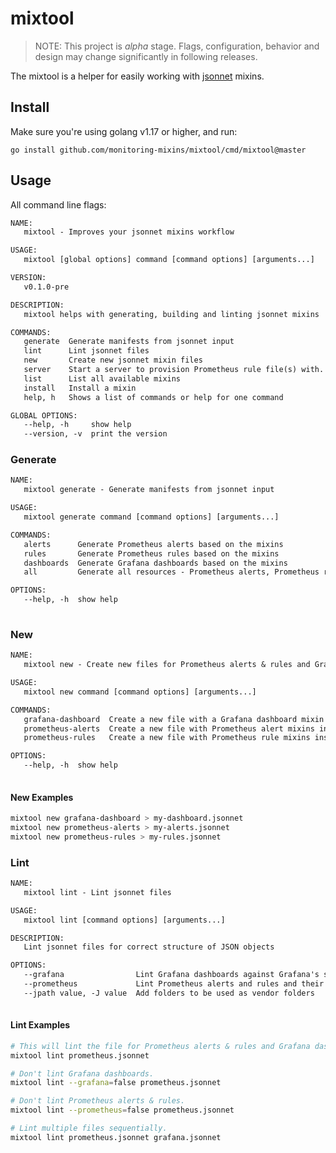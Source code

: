 # mixtool

> NOTE: This project is *alpha* stage. Flags, configuration, behavior and design may change significantly in following releases.

The mixtool is a helper for easily working with [jsonnet](http://jsonnet.org/) mixins.

## Install

Make sure you're using golang v1.17 or higher, and run:

```
go install github.com/monitoring-mixins/mixtool/cmd/mixtool@master
```

## Usage

All command line flags:

[embedmd]:# (_output/help.txt)
```txt
NAME:
   mixtool - Improves your jsonnet mixins workflow

USAGE:
   mixtool [global options] command [command options] [arguments...]

VERSION:
   v0.1.0-pre

DESCRIPTION:
   mixtool helps with generating, building and linting jsonnet mixins

COMMANDS:
   generate  Generate manifests from jsonnet input
   lint      Lint jsonnet files
   new       Create new jsonnet mixin files
   server    Start a server to provision Prometheus rule file(s) with.
   list      List all available mixins
   install   Install a mixin
   help, h   Shows a list of commands or help for one command

GLOBAL OPTIONS:
   --help, -h     show help
   --version, -v  print the version
```

### Generate
[embedmd]:# (_output/help-generate.txt)
```txt
NAME:
   mixtool generate - Generate manifests from jsonnet input

USAGE:
   mixtool generate command [command options] [arguments...]

COMMANDS:
   alerts      Generate Prometheus alerts based on the mixins
   rules       Generate Prometheus rules based on the mixins
   dashboards  Generate Grafana dashboards based on the mixins
   all         Generate all resources - Prometheus alerts, Prometheus rules and Grafana dashboards

OPTIONS:
   --help, -h  show help
   
```

### New

[embedmd]:# (_output/help-new.txt)
```txt
NAME:
   mixtool new - Create new files for Prometheus alerts & rules and Grafana dashboards as jsonnet mixin

USAGE:
   mixtool new command [command options] [arguments...]

COMMANDS:
   grafana-dashboard  Create a new file with a Grafana dashboard mixin inside
   prometheus-alerts  Create a new file with Prometheus alert mixins inside
   prometheus-rules   Create a new file with Prometheus rule mixins inside

OPTIONS:
   --help, -h  show help
   
```

#### New Examples

```bash
mixtool new grafana-dashboard > my-dashboard.jsonnet
mixtool new prometheus-alerts > my-alerts.jsonnet
mixtool new prometheus-rules > my-rules.jsonnet
```

### Lint

[embedmd]:# (_output/help-lint.txt)
```txt
NAME:
   mixtool lint - Lint jsonnet files

USAGE:
   mixtool lint [command options] [arguments...]

DESCRIPTION:
   Lint jsonnet files for correct structure of JSON objects

OPTIONS:
   --grafana                Lint Grafana dashboards against Grafana's schema
   --prometheus             Lint Prometheus alerts and rules and their given expressions
   --jpath value, -J value  Add folders to be used as vendor folders
   
```

#### Lint Examples

```bash
# This will lint the file for Prometheus alerts & rules and Grafana dashboards.
mixtool lint prometheus.jsonnet

# Don't lint Grafana dashboards.
mixtool lint --grafana=false prometheus.jsonnet

# Don't lint Prometheus alerts & rules.
mixtool lint --prometheus=false prometheus.jsonnet

# Lint multiple files sequentially.
mixtool lint prometheus.jsonnet grafana.jsonnet
```
